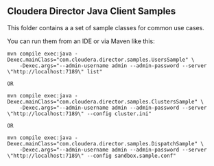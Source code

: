 
Cloudera Director Java Client Samples
-------------------------------------

This folder contains a a set of sample classes for common use cases.

You can run them from an IDE or via Maven like this:

    mvn compile exec:java -Dexec.mainClass="com.cloudera.director.samples.UsersSample" \
        -Dexec.args="--admin-username admin --admin-password --server \"http://localhost:7189\" list"

    OR

    mvn compile exec:java -Dexec.mainClass="com.cloudera.director.samples.ClustersSample" \
        -Dexec.args="--admin-username admin --admin-password --server \"http://localhost:7189\" --config cluster.ini"
        
    OR 
    
    mvn compile exec:java -Dexec.mainClass="com.cloudera.director.samples.DispatchSample" \
        -Dexec.args="--admin-username admin --admin-password --server \"http://localhost:7189\" --config sandbox.sample.conf"

